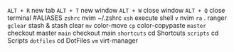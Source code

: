 `ALT + R` new tab
`ALT + T` new window
`ALT + W` close window
`ALT + Q` close terminal
#ALIASES
`zshrc` nvim ~/.zshrc
`xsh` execute shell
`v` nvim
`ra` . ranger
`gclear` stash & stash clear
`mv` color-move
`cp` color-copypaste
`master` checkout master
`main` checkout main
`shortcuts` cd Shortcuts
`scripts` cd Scripts
`dotfiles` cd DotFiles
`vm` virt-manager
